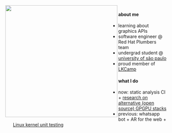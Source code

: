 <img height="350" align="left" src="https://user-images.githubusercontent.com/39812919/122685073-b5075180-d1df-11eb-8172-9ee6ada53190.gif" />

#### about me

- learning about graphics APIs
- software engineer @ Red Hat Plumbers team
- undergrad student @ [university of são paulo](https://www5.usp.br)
- proud member of [LKCamp](lkcamp.dev)

#### what I do

- now: static analysis CI + [research on alternative (open source) GPGPU stacks](https://github.com/isinyaaa/foss-gpgpu-stack)
- previous: whatsapp bot + AR for the web + [Linux kernel unit testing](https://summerofcode.withgoogle.com/proposals/details/XoZiYvMx)
